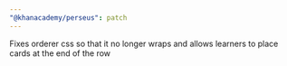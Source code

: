```yaml
---
"@khanacademy/perseus": patch
---
```


Fixes orderer css so that it no longer wraps and allows learners to place cards at the end of the row

